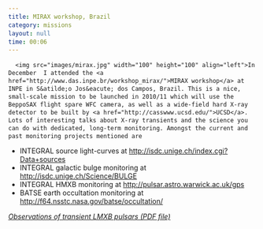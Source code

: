 ```yaml
---
title: MIRAX workshop, Brazil
category: missions
layout: null
time: 00:06
---
```

<!-- converted from blosxom format post by dkg 22.1.2022 -->
<!-- created by convert.pl on Tue Jan 31 00:13:55 EST 2012 -->
<!-- converted from ../2005/12/mirax-workshop-brazil.html -->
<!-- Post timestamp Wednesday, December 14, 2005 10:06 AM -->
<!-- touch -t 200512141006 -->
<!-- Labels: 2005, meetings -->
      <img src="images/mirax.jpg" width="100" height="100" align="left">In December  I attended the <a href="http://www.das.inpe.br/workshop_mirax/">MIRAX workshop</a> at INPE in S&atilde;o Jos&eacute; dos Campos, Brazil. This is a nice, small-scale mission to be launched in 2010/11 which will use the BeppoSAX flight spare WFC camera, as well as a wide-field hard X-ray detector to be built by <a href="http://casswww.ucsd.edu/">UCSD</a>. Lots of interesting talks about X-ray transients and the science you can do with dedicated, long-term monitoring. Amongst the current and past monitoring projects mentioned are
<ul>
<li>INTEGRAL source light-curves at <a href="http://isdc.unige.ch/index.cgi?Data+sources">http://isdc.unige.ch/index.cgi?Data+sources</a>
<li>INTEGRAL galactic bulge monitoring at <a href="http://isdc.unige.ch/Science/BULGE">http://isdc.unige.ch/Science/BULGE</a>
<li>INTEGRAL HMXB monitoring at <a href="http://pulsar.astro.warwick.ac.uk/gps">http://pulsar.astro.warwick.ac.uk/gps</a>
<li>BATSE earth occultation monitoring at <a href="http://f64.nsstc.nasa.gov/batse/occultation">http://f64.nsstc.nasa.gov/batse/occultation/</a>
</ul>
<em><a href="/~dgallow/docs/Mirax workshop 2005.pdf">Observations of transient LMXB pulsars (PDF file)</a></em>
